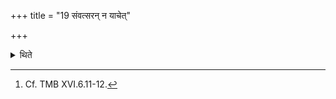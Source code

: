 +++
title = "19 संवत्सरन् न याचेत्"

+++

<details><summary>थिते</summary>

19. The sacrificer should not beg (any one) for one year nor should reject whatever is being given.[^1]  


[^1]: Cf. TMB XVI.6.11-12. 
</details>
